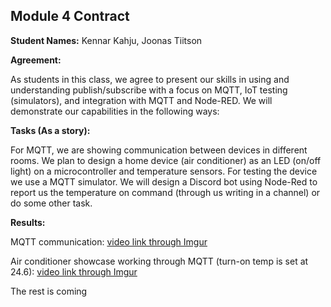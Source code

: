 ## Module 4 Contract

**Student Names:** Kennar Kahju, Joonas Tiitson

**Agreement:**

As students in this class, we agree to present our skills in using and understanding publish/subscribe with a focus on MQTT, IoT testing (simulators), and integration with MQTT and Node-RED. We will demonstrate our capabilities in the following ways:

**Tasks (As a story):**

For MQTT, we are showing communication between devices in different rooms.
We plan to design a home device (air conditioner) as an LED (on/off light) on a microcontroller and temperature sensors. For testing the device we use a MQTT simulator. 
We will design a Discord bot using Node-Red to report us the temperature on command (through us writing in a channel) or do some other task.


**Results:**

MQTT communication:
[video link through Imgur](https://imgur.com/a/vEOeaY8)


Air conditioner showcase working through MQTT (turn-on temp is set at 24.6):
[video link through Imgur](https://imgur.com/a/BOB2v9F)

The rest is coming
